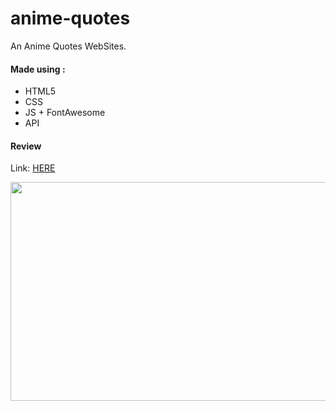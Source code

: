 # anime-quotes
An Anime Quotes WebSites.

#### Made using :
- HTML5
- CSS 
- JS + FontAwesome
- API

#### Review
Link: [HERE](https://azizzouaghia.github.io/anime-quotes/)

<img src="https://i.ibb.co/brk12Z2/download.png" width="550" height="350" />
